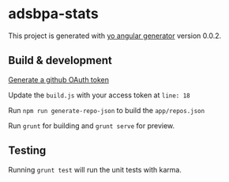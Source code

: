 # adsbpa-stats

This project is generated with [yo angular generator](https://github.com/yeoman/generator-angular)
version 0.0.2.

## Build & development

[Generate a github OAuth token](https://github.com/settings/tokens/new)

Update the `build.js` with your access token at `line: 18`

Run `npm run generate-repo-json` to build the `app/repos.json`

Run `grunt` for building and `grunt serve` for preview.

## Testing

Running `grunt test` will run the unit tests with karma.
